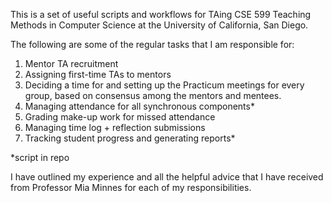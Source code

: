 This is a set of useful scripts and workflows for TAing CSE 599 Teaching Methods in Computer Science at the University of California, San Diego.

The following are some of the regular tasks that I am responsible for:

1) Mentor TA recruitment
2) Assigning first-time TAs to mentors
3) Deciding a time for and setting up the Practicum meetings for every group, based on consensus among the mentors and mentees.
4) Managing attendance for all synchronous components*
5) Grading make-up work for missed attendance
6) Managing time log + reflection submissions
7) Tracking student progress and generating reports*

*script in repo

I have outlined my experience and all the helpful advice that I have received from Professor Mia Minnes for each of my responsibilities.
